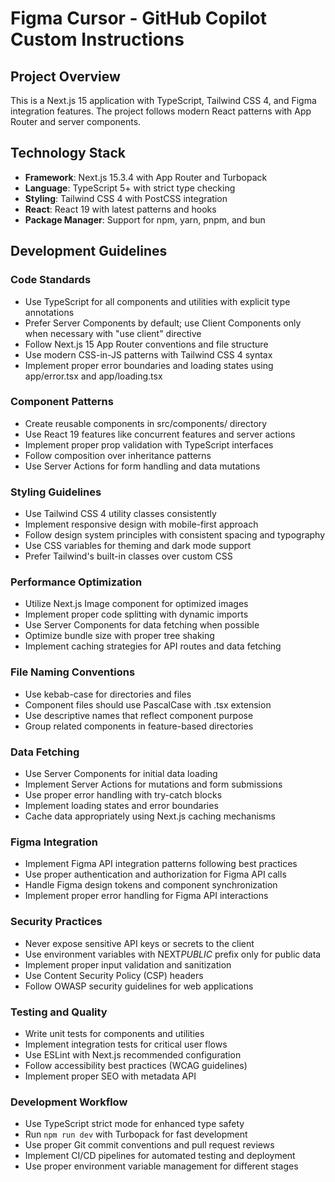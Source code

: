 # Figma Cursor - GitHub Copilot Custom Instructions

## Project Overview

This is a Next.js 15 application with TypeScript, Tailwind CSS 4, and Figma integration features. The project follows modern React patterns with App Router and server components.

## Technology Stack

- **Framework**: Next.js 15.3.4 with App Router and Turbopack
- **Language**: TypeScript 5+ with strict type checking
- **Styling**: Tailwind CSS 4 with PostCSS integration
- **React**: React 19 with latest patterns and hooks
- **Package Manager**: Support for npm, yarn, pnpm, and bun

## Development Guidelines

### Code Standards

- Use TypeScript for all components and utilities with explicit type annotations
- Prefer Server Components by default; use Client Components only when necessary with "use client" directive
- Follow Next.js 15 App Router conventions and file structure
- Use modern CSS-in-JS patterns with Tailwind CSS 4 syntax
- Implement proper error boundaries and loading states using app/error.tsx and app/loading.tsx

### Component Patterns

- Create reusable components in src/components/ directory
- Use React 19 features like concurrent features and server actions
- Implement proper prop validation with TypeScript interfaces
- Follow composition over inheritance patterns
- Use Server Actions for form handling and data mutations

### Styling Guidelines

- Use Tailwind CSS 4 utility classes consistently
- Implement responsive design with mobile-first approach
- Follow design system principles with consistent spacing and typography
- Use CSS variables for theming and dark mode support
- Prefer Tailwind's built-in classes over custom CSS

### Performance Optimization

- Utilize Next.js Image component for optimized images
- Implement proper code splitting with dynamic imports
- Use Server Components for data fetching when possible
- Optimize bundle size with proper tree shaking
- Implement caching strategies for API routes and data fetching

### File Naming Conventions

- Use kebab-case for directories and files
- Component files should use PascalCase with .tsx extension
- Use descriptive names that reflect component purpose
- Group related components in feature-based directories

### Data Fetching

- Use Server Components for initial data loading
- Implement Server Actions for mutations and form submissions
- Use proper error handling with try-catch blocks
- Implement loading states and error boundaries
- Cache data appropriately using Next.js caching mechanisms

### Figma Integration

- Implement Figma API integration patterns following best practices
- Use proper authentication and authorization for Figma API calls
- Handle Figma design tokens and component synchronization
- Implement proper error handling for Figma API interactions

### Security Practices

- Never expose sensitive API keys or secrets to the client
- Use environment variables with NEXT*PUBLIC* prefix only for public data
- Implement proper input validation and sanitization
- Use Content Security Policy (CSP) headers
- Follow OWASP security guidelines for web applications

### Testing and Quality

- Write unit tests for components and utilities
- Implement integration tests for critical user flows
- Use ESLint with Next.js recommended configuration
- Follow accessibility best practices (WCAG guidelines)
- Implement proper SEO with metadata API

### Development Workflow

- Use TypeScript strict mode for enhanced type safety
- Run `npm run dev` with Turbopack for fast development
- Use proper Git commit conventions and pull request reviews
- Implement CI/CD pipelines for automated testing and deployment
- Use proper environment variable management for different stages
